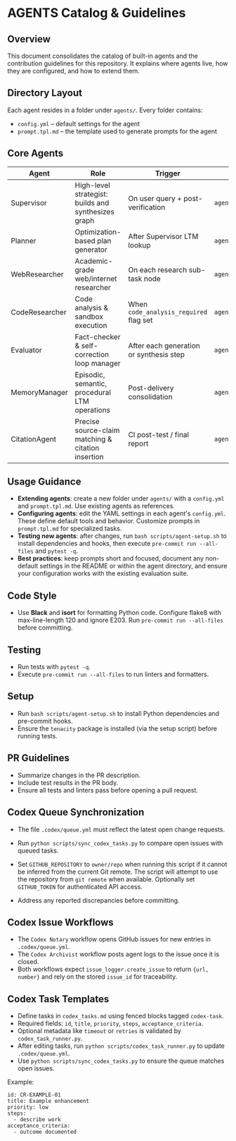 # AGENTS Catalog & Guidelines

## Overview
This document consolidates the catalog of built-in agents and the contribution guidelines for this repository. It explains where agents live, how they are configured, and how to extend them.

## Directory Layout
Each agent resides in a folder under `agents/`. Every folder contains:
- `config.yml` – default settings for the agent
- `prompt.tpl.md` – the template used to generate prompts for the agent

## Core Agents
| Agent | Role | Trigger | Config Path |
|-----------------|---------------------------------------------------------|------------------------------------------|-------------------------------|
| Supervisor | High-level strategist: builds and synthesizes graph | On user query + post-verification | `agents/Supervisor/` |
| Planner | Optimization-based plan generator | After Supervisor LTM lookup | `agents/Planner/` |
| WebResearcher | Academic-grade web/internet researcher | On each research sub-task node | `agents/WebResearcher/` |
| CodeResearcher | Code analysis & sandbox execution | When `code_analysis_required` flag set | `agents/CodeResearcher/` |
| Evaluator | Fact-checker & self-correction loop manager | After each generation or synthesis step | `agents/Evaluator/` |
| MemoryManager | Episodic, semantic, procedural LTM operations | Post-delivery consolidation | `agents/MemoryManager/` |
| CitationAgent | Precise source-claim matching & citation insertion | CI post-test / final report | `agents/CitationAgent/` |

## Usage Guidance
- **Extending agents**: create a new folder under `agents/` with a `config.yml` and `prompt.tpl.md`. Use existing agents as references.
- **Configuring agents**: edit the YAML settings in each agent's `config.yml`. These define default tools and behavior. Customize prompts in `prompt.tpl.md` for specialized tasks.
- **Testing new agents**: after changes, run `bash scripts/agent-setup.sh` to install dependencies and hooks, then execute `pre-commit run --all-files` and `pytest -q`.
- **Best practices**: keep prompts short and focused, document any non-default settings in the README or within the agent directory, and ensure your configuration works with the existing evaluation suite.

## Code Style
- Use **Black** and **isort** for formatting Python code. Configure flake8 with max-line-length 120 and ignore E203. Run `pre-commit run --all-files` before committing.

## Testing
- Run tests with `pytest -q`.
- Execute `pre-commit run --all-files` to run linters and formatters.

## Setup
- Run `bash scripts/agent-setup.sh` to install Python dependencies and pre-commit hooks.
- Ensure the `tenacity` package is installed (via the setup script) before running tests.

## PR Guidelines
- Summarize changes in the PR description.
- Include test results in the PR body.
- Ensure all tests and linters pass before opening a pull request.

## Codex Queue Synchronization
- The file `.codex/queue.yml` must reflect the latest open change requests.
- Run `python scripts/sync_codex_tasks.py` to compare open issues with queued tasks.
- Set `GITHUB_REPOSITORY` to `owner/repo` when running this script if it cannot
  be inferred from the current Git remote. The script will attempt to use the
  repository from `git remote` when available. Optionally set `GITHUB_TOKEN`
  for authenticated API access.

- Address any reported discrepancies before committing.

## Codex Issue Workflows
- The `Codex Notary` workflow opens GitHub issues for new entries in `.codex/queue.yml`.
- The `Codex Archivist` workflow posts agent logs to the issue once it is closed.
- Both workflows expect `issue_logger.create_issue` to return `{url, number}` and
  rely on the stored `issue_id` for traceability.

## Codex Task Templates
- Define tasks in `codex_tasks.md` using fenced blocks tagged `codex-task`.
- Required fields: `id`, `title`, `priority`, `steps`, `acceptance_criteria`.
- Optional metadata like `timeout` or `retries` is validated by `codex_task_runner.py`.
- After editing tasks, run `python scripts/codex_task_runner.py` to update `.codex/queue.yml`.
- Use `python scripts/sync_codex_tasks.py` to ensure the queue matches open issues.

Example:
```codex-task
id: CR-EXAMPLE-01
title: Example enhancement
priority: low
steps:
  - describe work
acceptance_criteria:
  - outcome documented
```
